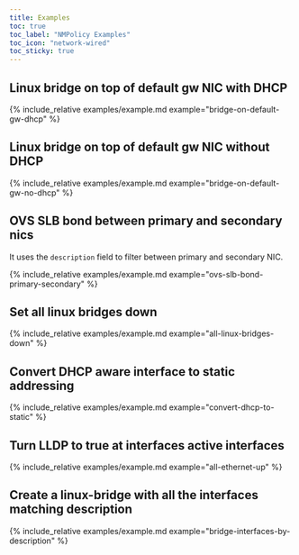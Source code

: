 ```yaml
---
title: Examples
toc: true
toc_label: "NMPolicy Examples"
toc_icon: "network-wired"
toc_sticky: true
---
```



## Linux bridge on top of default gw NIC with DHCP

{% include_relative examples/example.md example="bridge-on-default-gw-dhcp" %}

## Linux bridge on top of default gw NIC without DHCP

{% include_relative examples/example.md example="bridge-on-default-gw-no-dhcp" %}

## OVS SLB bond between primary and secondary nics

It uses the `description` field to filter between primary and secondary NIC.

{% include_relative examples/example.md example="ovs-slb-bond-primary-secondary" %}

## Set all linux bridges down

{% include_relative examples/example.md example="all-linux-bridges-down" %}

## Convert DHCP aware interface to static addressing

{% include_relative examples/example.md example="convert-dhcp-to-static" %}

## Turn LLDP to true at interfaces active interfaces

{% include_relative examples/example.md example="all-ethernet-up" %}

## Create a linux-bridge with all the interfaces matching description

{% include_relative examples/example.md example="bridge-interfaces-by-description" %}
